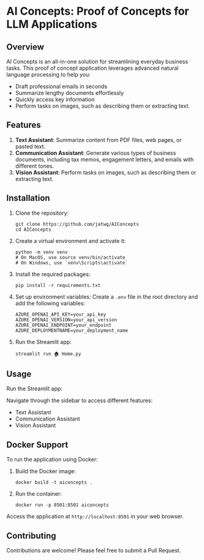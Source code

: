 # AI Concepts: Proof of Concepts for LLM Applications

## Overview

AI Concepts is an all-in-one solution for streamlining everyday business tasks. This proof of concept application leverages advanced natural language processing to help you:

- Draft professional emails in seconds
- Summarize lengthy documents effortlessly
- Quickly access key information
- Perform tasks on images, such as describing them or extracting text.

## Features

1. **Text Assistant**: Summarize content from PDF files, web pages, or pasted text.
2. **Communication Assistant**: Generate various types of business documents, including tax memos, engagement letters, and emails with different tones.
3. **Vision Assistant**: Perform tasks on images, such as describing them or extracting text.

## Installation

1. Clone the repository:
   ```
   git clone https://github.com/jatwg/AIConcepts
   cd AIConcepts
   ```

2. Create a virtual environment and activate it:
   ```
   python -m venv venv
   # On MacOS, use source venv/bin/activate  
   # On Windows, use `venv\Scripts\activate`
   ```

3. Install the required packages:
   ```
   pip install -r requirements.txt
   ```

4. Set up environment variables:
   Create a `.env` file in the root directory and add the following variables:
   ```
   AZURE_OPENAI_API_KEY=your_api_key
   AZURE_OPENAI_VERSION=your_api_version
   AZURE_OPENAI_ENDPOINT=your_endpoint
   AZURE_DEPLOYMENTNAME=your_deployment_name
   ```
5. Run the Streamlit app:
   ```
   streamlit run 🏠 Home.py
   ```

## Usage

Run the Streamlit app:


Navigate through the sidebar to access different features:
- Text Assistant
- Communication Assistant
- Vision Assistant

## Docker Support

To run the application using Docker:

1. Build the Docker image:
   ```
   docker build -t aiconcepts .
   ```

2. Run the container:
   ```
   docker run -p 8501:8501 aiconcepts
   ```

Access the application at `http://localhost:8501` in your web browser.

## Contributing

Contributions are welcome! Please feel free to submit a Pull Request.

